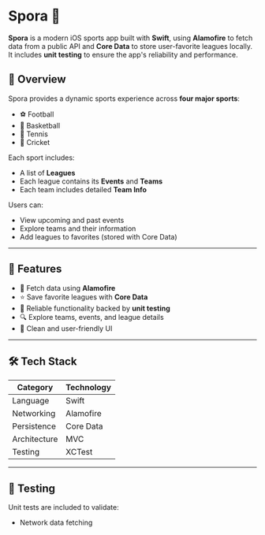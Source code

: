 # Spora 🏅

**Spora** is a modern iOS sports app built with **Swift**, using **Alamofire** to fetch data from a public API and **Core Data** to store user-favorite leagues locally. It includes **unit testing** to ensure the app's reliability and performance.

## 📱 Overview

Spora provides a dynamic sports experience across **four major sports**:

- ⚽ Football  
- 🏀 Basketball  
- 🎾 Tennis  
- 🏏 Cricket

Each sport includes:

- A list of **Leagues**
- Each league contains its **Events** and **Teams**
- Each team includes detailed **Team Info**

Users can:

- View upcoming and past events
- Explore teams and their information
- Add leagues to favorites (stored with Core Data)

---

## 🧩 Features

- 📡 Fetch data using **Alamofire**
- ⭐ Save favorite leagues with **Core Data**
- 🧪 Reliable functionality backed by **unit testing**
- 🔍 Explore teams, events, and league details
- 🧭 Clean and user-friendly UI

---

## 🛠️ Tech Stack

| Category      | Technology        |
|---------------|-------------------|
| Language       | Swift             |
| Networking     | Alamofire         |
| Persistence    | Core Data         |
| Architecture   | MVC               |
| Testing        | XCTest            |

---

## 🧪 Testing

Unit tests are included to validate:

- Network data fetching
